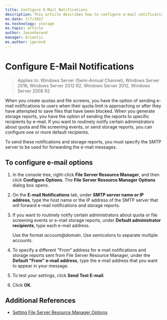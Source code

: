 ```yaml
---
title: Configure E-Mail Notifications
description: This article describes how to configure e-mail notifications
ms.date: 7/7/2017
ms.technology: storage
ms.topic: article
author: JasonGerend
manager: brianlic
ms.author: jgerend
---
```

# Configure E-Mail Notifications

> Applies to: Windows Server (Semi-Annual Channel), Windows Server 2016, Windows Server 2012 R2, Windows Server 2012, Windows Server 2008 R2

When you create quotas and file screens, you have the option of sending e-mail notifications to users when their quota limit is approaching or after they have attempted to save files that have been blocked. When you generate storage reports, you have the option of sending the reports to specific recipients by e-mail. If you want to routinely notify certain administrators about quota and file screening events, or send storage reports, you can configure one or more default recipients.

To send these notifications and storage reports, you must specify the SMTP server to be used for forwarding the e-mail messages.

## To configure e-mail options

1. In the console tree, right-click **File Server Resource Manager**, and then click **Configure Options**. The **File Server Resource Manager Options** dialog box opens.

2. On the **E-mail Notifications** tab, under **SMTP server name or IP address**, type the host name or the IP address of the SMTP server that will forward e-mail notifications and storage reports.

3. If you want to routinely notify certain administrators about quota or file screening events or e-mail storage reports, under **Default administrator recipients**, type each e-mail address.

   Use the format <em>account@domain</em>. Use semicolons to separate multiple accounts.

4. To specify a different "From" address for e-mail notifications and storage reports sent from File Server Resource Manager, under the **Default "From" e-mail address**, type the e-mail address that you want to appear in your message.

5. To test your settings, click **Send Test E-mail**.

6. Click **OK**.


## Additional References

-   [Setting File Server Resource Manager Options](setting-file-server-resource-manager-options.md)